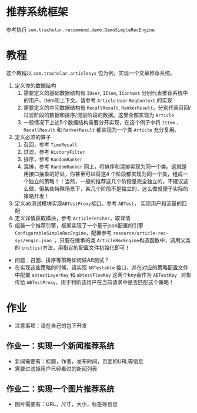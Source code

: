 # 推荐系统框架

参考执行 `com.tracholar.recommend.demo.DemoSimpleRecEngine`

# 教程
这个教程以 `com.tracholar.articlesys` 包为例，实现一个文章推荐系统。
1. 定义你的数据结构
    1. 需要定义的基础数据结构有 `IUser`, `IItem`, `IContext` 分别代表推荐系统中的用户、item和上下文。请参考 `Article` `User` `ReqContext` 的实现
    2. 需要定义的中间数据结构有 `RecallResult`, `RankerResult`，分别代表召回/过滤阶段的数据和排序/混排阶段的数据。这里全部实现为 `Article` 
    3. 一般情况下上述5个数据结构需要分开实现，在这个例子中将 `IItem` 、 `RecallResult` 和 `RankerResult` 都实现为一个类 `Article` 充分复用。
2. 定义必须的算子
    1. 召回，参考 `TimeRecall`
    2. 过滤，参考 `HistoryFilter`
    3. 排序，参考 `RandomRanker`
    4. 混排，参考 `RandomRanker` 同上，将排序和混排实现为同一个类。这就是用接口抽象的好处，你甚至可以将这4
    个阶段都实现为同一个类，组成一个独立的策略！！当然，一般的推荐这几个阶段是完全独立的，不建议这么做，但某些特殊场景下，某几个阶段不是独立的，这么做就便于实际的策略开发！
3. 定义ab测试模块实现`ABTestProxy`接口，参考 `ABTest`， 实现用户和流量的匹配 
4. 定义详情获取模块，参考 `ArticleFetcher`，取详情
5. 组装一个推荐引擎，框架实现了一个基于json配置的引擎 `ConfigurableSimpleRecEngine`，配置参考 `resource/article-rec-sys/engin.json
`，只要在继承的类 `ArticleRecEngine`构造函数中，调用父类的 `init(is)`方法，用指定的配置文件初始化即可！

- 问题：召回、排序等策略如何做AB测试？
- 在实现这些策略的时候，请实现 `ABTestable` 接口，并在对应的策略配置文件中配置 `abtestLayerKey` 和 `abtestFlowKey` 这两个key会作为 `ABTestKey
` 对象传给 `ABTestProxy`，用于判断该用户在当前请求中是否匹配这个策略！



# 作业
- 注意事项：请在自己的包下开发

## 作业一：实现一个新闻推荐系统
- 新闻需要有：标题，作者，发布时间，页面的URL等信息
- 需要过滤掉用户已经看过的新闻列表


## 作业二：实现一个图片推荐系统
- 图片需要有：URL，尺寸，大小，标签等信息
